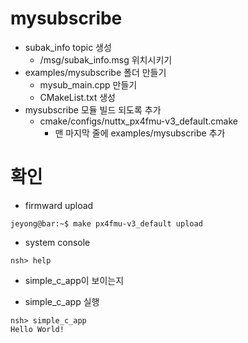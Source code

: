 ﻿# mysubscribe
 * subak_info topic 생성
   * /msg/subak_info.msg 위치시키기
 * examples/mysubscribe 폴더 만들기
   * mysub_main.cpp 만들기
   * CMakeList.txt 생성
 * mysubscribe 모듈 빌드 되도록 추가
   * cmake/configs/nuttx_px4fmu-v3_default.cmake
     * 맨 마지막 줄에 examples/mysubscribe 추가

# 확인
 * firmward upload
```console
jeyong@bar:~$ make px4fmu-v3_default upload
```
 * system console
```console
nsh> help
```
   * simple_c_app이 보이는지

 * simple_c_app 실행
```console
nsh> simple_c_app
Hello World!
```